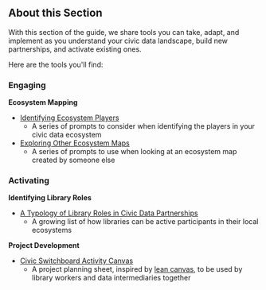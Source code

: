 ## About this Section

With this section of the guide, we share tools you can take, adapt, and implement as you understand your civic data landscape, build new partnerships, and activate existing ones.

Here are the tools you'll find:

### **Engaging**

**Ecosystem Mapping**

* [Identifying Ecosystem Players](https://github.com/civic-switchboard/guide/raw/master/toolkit/Identifying%20Ecosytem%20Players.pdf)
  * A series of prompts to consider when identifying the players in your civic data ecosystem
* [Exploring Other Ecosystem Maps](https://github.com/civic-switchboard/guide/raw/master/toolkit/Exploring%20Other%20Ecosystem%20Maps.pdf)
  * A series of prompts to use when looking at an ecosystem map created by someone else

### Activating

**Identifying Library Roles**

* [A Typology of Library Roles in Civic Data Partnerships](https://github.com/civic-switchboard/guide/raw/master/toolkit/Typology%20of%20Library%20roles%20in%20Civic%20Data%20Partnerships.pdf)
  * A growing list of how libraries can be active participants in their local ecosystems

**Project Development**

* [Civic Switchboard Activity Canvas](https://github.com/civic-switchboard/guide/raw/master/toolkit/Civic%20Switchboard%20Activity%20Canvas%20Updated%20May%202%202018.pdf)
  * A project planning sheet, inspired by [lean canvas](https://leanstack.com/is-one-page-business-model), to be used by library workers and data intermediaries together



